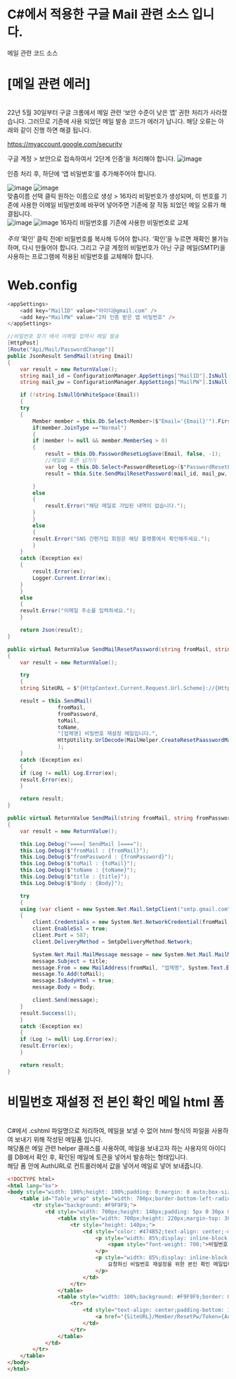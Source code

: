 # C#에서 적용한 구글 Mail 관련 소스 입니다.
메일 관련 코드 소스

# [메일 관련 에러]
<br/>
22년 5월 30일부터 구글 크롬에서 메일 관련 ‘보안 수준이 낮은 앱’ 권한 처리가 사라졌습니다.
그러므로 기존에 사용 되었던 메일 발송 코드가 에러가 납니다. 해당 오류는 아래와 같이 진행 하면 해결 됩니다.

https://myaccount.google.com/security

구글 계정 > 보안으로 접속하여서 ‘2단계 인증‘을 처리해야 합니다.
![image](https://user-images.githubusercontent.com/34737952/174235777-90c94ed0-55b6-4666-8b77-8a7ed690a5aa.png)

인증 처리 후, 하단에 ‘앱 비밀번호’를 추가해주어야 합니다.

![image](https://user-images.githubusercontent.com/34737952/174236514-f2357831-d82d-4a43-a884-9f178e41993e.png)
![image](https://user-images.githubusercontent.com/34737952/174236521-2eb96513-d046-4e0c-8aef-617c844db795.png)
<br/>
맞춤이름 선택 클릭 원하는 이름으로 생성 > 16자리 비밀번호가 생성되며, 이 번호를 기존에 사용한 이메일 비밀번호에 바꾸어 넣어주면 기존에 잘 작동 되었던 메일 오류가 해결됩니다.
<br/>
![image](https://user-images.githubusercontent.com/34737952/174236530-db8f5947-67c5-4f56-992c-59c078499874.png)
![image](https://user-images.githubusercontent.com/34737952/174236580-8b0df22d-fc3d-48f3-a728-1baad6121ae7.png)
16자리 비밀번호를 기존에 사용한 비밀번호로 교체
<br/>
<br/>
*주의*
‘확인’ 클릭 전에! 비밀번호를 복사해 두어야 합니다. ‘확인’을 누르면 재확인 불가능 하며, 다시 만들어야 합니다. 그리고 구글 계정의 비밀번호가 아닌 구글 메일(SMTP)을 사용하는 프로그램에 적용된 비밀번호를 교체해야 합니다.

# Web.config
```C#
<appSettings>
	<add key="MailID" value="아이디@gmail.com" />
	<add key="MailPW" value="2차 인증 받은 앱 비밀번호" />
</appSettings>
```

```C#
//비밀번호 찾기 에서 이메일 입력시 메일 발송
[HttpPost]
[Route("Api/Mail/PasswordChange")]
public JsonResult SendMail(string Email)
{
    var result = new ReturnValue();
    string mail_id = ConfigurationManager.AppSettings["MailID"].IsNull("");
    string mail_pw = ConfigurationManager.AppSettings["MailPW"].IsNull("");

    if (!string.IsNullOrWhiteSpace(Email))
    {
	try
	{
	    Member member = this.Db.Select<Member>($"Email='{Email}'").FirstOrDefault();
	    if(member.JoinType =="Normal")
	    {
		if (member != null && member.MemberSeq > 0)
		{
		    result = this.Db.PasswordResetLogSave(Email, false, -1);
		    //메일로 토큰 넘기기
		    var log = this.Db.Select<PasswordResetLog>($"PasswordResetLogSeq='{result.Code}'").FirstOrDefault();
		    result = this.Site.SendMailResetPassword(mail_id, mail_pw, Email, member.UserName, log.Token);

		}
		else
		{
		    result.Error("해당 메일로 가입된 내역이 없습니다.");
		}
	    }
	    else
	    {
		result.Error("SNS 간편가입 회원은 해당 플랫폼에서 확인해주세요.");
	    }
	}
	catch (Exception ex)
	{
	    result.Error(ex);
	    Logger.Current.Error(ex);
	}
    }
    else
    {
	result.Error("이메일 주소를 입력하세요.");
    }

    return Json(result);
}
```

```C#
public virtual ReturnValue SendMailResetPassword(string fromMail, string fromPassword, string toMail, string toName, string authURL)
{
    var result = new ReturnValue();

    try
    {
	string SiteURL = $"{HttpContext.Current.Request.Url.Scheme}://{HttpContext.Current.Request.Url.Host}";

	result = this.SendMail(
			    fromMail,
			    fromPassword,
			    toMail,
			    toName,
			    "[업체명] 비밀번호 재설정 메일입니다.",
			    HttpUtility.UrlDecode(MailHelper.CreateResetPaasswordMail($"{SiteURL}", authURL))
			    );
    }
    catch (Exception ex)
    {
	if (Log != null) Log.Error(ex);
	result.Error(ex);
    }

    return result;
}
```

```C#
public virtual ReturnValue SendMail(string fromMail, string fromPassword, string toMail, string toName, string title, string Body)
{
    var result = new ReturnValue();

    this.Log.Debug("====[ SendMail ]====");
    this.Log.Debug($"fromMail : {fromMail}");
    this.Log.Debug($"fromPassword : {fromPassword}");
    this.Log.Debug($"toMail : {toMail}");
    this.Log.Debug($"toName : {toName}");
    this.Log.Debug($"title : {title}");
    this.Log.Debug($"Body : {Body}");

    try
    {
	using (var client = new System.Net.Mail.SmtpClient("smtp.gmail.com"))
	{
	    client.Credentials = new System.Net.NetworkCredential(fromMail, fromPassword);
	    client.EnableSsl = true;
	    client.Port = 587;
	    client.DeliveryMethod = SmtpDeliveryMethod.Network;

	    System.Net.Mail.MailMessage message = new System.Net.Mail.MailMessage();
	    message.Subject = title;
	    message.From = new MailAddress(fromMail, "업체명", System.Text.Encoding.UTF8);
	    message.To.Add(toMail);
	    message.IsBodyHtml = true;
	    message.Body = Body;

	    client.Send(message);
	}
	result.Success(1);
    }
    catch (Exception ex)
    {
	if (Log != null) Log.Error(ex);
	result.Error(ex);
    }

    return result;
}
```

# 비밀번호 재설정 전 본인 확인 메일 html 폼
<br/>
C#에서 .cshtml 파일명으로 처리하여, 메일을 보낼 수 없어 html 형식의 파일을 사용하여 보내기 위해 작성된 메일폼 입니다.
<br/>
해당폼은 메일 관련 helper 클래스를 사용하여, 메일을 보내고자 하는 사용자의 아이디를 DB에서 확인 후, 확인된 메일에 토큰을 넣어서 발송하는 형태입니다.
<br/>
해당 폼 안에 AuthURL로 컨트롤러에서 값을 넣어서 메일로 넣어 보내줍니다.

```html
<!DOCTYPE html>
<html lang="ko">
<body style="width: 100%;height: 100%;padding: 0;margin: 0 auto;box-sizing: border-box;font-family: 'Noto Sans KR', sans-serif;-ms-text-size-adjust: 100%;-webkit-text-size-adjust: auto;">
    <table id="Table_wrap" style="width: 700px;border-bottom-left-radius: 10px;border-bottom-right-radius: 10px;border: 0;background-color: #fff;-ms-text-size-adjust: 100%;-webkit-text-size-adjust: auto;height: 600px;margin: 0 auto;">
        <tr style="background: #F9F9F9;">
            <td style="width: 700px;height: 140px;padding: 5px 0 30px 0;background: #F9F9F9;-ms-text-size-adjust: 100%;-webkit-text-size-adjust: auto;">
                <table style="width: 700px;height: 220px;margin-top: 30px;background: #F9F9F9;border: 0;background-color: #fff;-ms-text-size-adjust: 100%;-webkit-text-size-adjust: auto;">
                    <tr style="height: 140px;">
                        <td style="color: #474B52;text-align: center;-ms-text-size-adjust: 100%;-webkit-text-size-adjust: auto; background: #F9F9F9;">
                            <p style="width: 85%;display: inline-block;border-top: 1px solid #CACACA;font-size: 30px;font-weight: 100;padding: 30px 0 0 0;margin: 0;-ms-text-size-adjust: 100%;-webkit-text-size-adjust: auto;">
                                <span style="font-weight: 700;">비밀번호 재설정</span>을 위한 안내 이메일입니다.
                            </p>
                            <p style="width: 85%;display: inline-block;border-bottom: 1px solid #CACACA;color: #474B52;font-size: 14px;font-weight: 100;padding: 10px 0 30px 0;margin: 0;-ms-text-size-adjust: 100%;-webkit-text-size-adjust: auto;">
                                요청하신 비밀번호 재설정을 위한 본인 확인 메일입니다.<br>비밀번호 재설정을 하시려면 아래버튼을 클릭해주세요.
                            </p>
                        </td>
                    </tr>
                </table>
                <table style="width: 100%;background: #F9F9F9;border: 0;background-color: #fff;-ms-text-size-adjust: 100%;-webkit-text-size-adjust: auto;">
                    <tr>
                        <td style="text-align: center;padding-bottom: 15px;-ms-text-size-adjust: 100%;-webkit-text-size-adjust: auto; background: #F9F9F9;">
                            <a href="{SiteURL}/Member/ResetPw/Token={AuthURL}" style="padding: 12px 20px 12px 20px; font-size: 16px; color: #fff; background-color: #5DC6CC; font-weight: 100; display: inline-block; border-radius: 30px; border: 0; outline: 0; text-decoration: none; -ms-text-size-adjust: 100%; -webkit-text-size-adjust: auto;">비밀번호 재설정하기</a>
                        </td>
                    </tr>
                </table>
            </td>
        </tr>
    </table>
</body>
</html>
```

